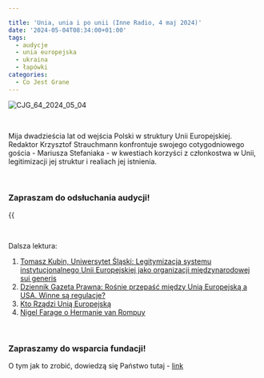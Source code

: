 ```yaml
---

title: 'Unia, unia i po unii (Inne Radio, 4 maj 2024)'
date: '2024-05-04T08:34:00+01:00'
tags:
  - audycje
  - unia europejska
  - ukraina
  - łapówki
categories:
  - Co Jest Grane
---
```


![CJG_64_2024_05_04](/uploads/CJG_64_2024_05_04.jpg)

<br>

Mija dwadzieścia lat od wejścia Polski w struktury Unii Europejskiej. Redaktor Krzysztof Strauchmann konfrontuje swojego cotygodniowego gościa - Mariusza Stefaniaka - w kwestiach korzyści z członkostwa w Unii, legitimizacji jej struktur i realiach jej istnienia.

<br>

### Zapraszam do odsłuchania audycji!

{{<audio src="audio/LONG CJG_64_2024_05_04.mp3" caption="Zapis audycji CJG, publikowanej na łamach Innego Radia Głuchołazy w dniu 4 maja 2024">}}

<br>
 
Dalsza lektura:

1. [Tomasz Kubin, Uniwersytet Śląski: Legitymizacja systemu instytucjonalnego Unii Europejskiej jako organizacji międzynarodowej sui generis](https://www.researchgate.net/publication/315730911_Legitymizacja_systemu_instytucjonalnego_Unii_Europejskiej_jako_organizacji_miedzynarodowej_sui_generis)
1. [Dziennik Gazeta Prawna: Rośnie przepaść między Unią Europejską a USA. Winne są regulacje?](https://www.gazetaprawna.pl/wiadomosci/swiat/artykuly/9395692,rosnie-przepasc-miedzy-unia-europejska-a-usa-winne-sa-regulacje.html)
2. [Kto Rządzi Unią Europejską](https://www.youtube.com/watch?v=JjQ-hTb2vxY)
3. [Nigel Farage o Hermanie van Rompuy](https://www.youtube.com/watch?v=bypLwI5AQvY)

<br>

### Zapraszamy do wsparcia fundacji!
O tym jak to zrobić, dowiedzą się Państwo tutaj - [link](https://audycje.com.pl/posts/wsparcie/)